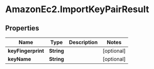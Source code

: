 # AmazonEc2.ImportKeyPairResult

## Properties

Name | Type | Description | Notes
------------ | ------------- | ------------- | -------------
**keyFingerprint** | **String** |  | [optional] 
**keyName** | **String** |  | [optional] 


